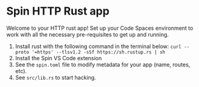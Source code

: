 # Spin HTTP Rust app

Welcome to your HTTP rust app! Set up your Code Spaces environment to work with all the necessary pre-requisites to get up and running.

1. Install rust with the following command in the terminal below:
   `curl --proto '=https' --tlsv1.2 -sSf https://sh.rustup.rs | sh`
2. Install the Spin VS Code extension
3. See the `spin.toml` file to modify metadata for your app (name, routes, etc).
4. See `src/lib.rs` to start hacking.

